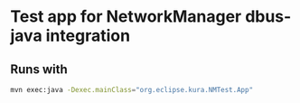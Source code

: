 # Test app for NetworkManager dbus-java integration

## Runs with

```bash
mvn exec:java -Dexec.mainClass="org.eclipse.kura.NMTest.App"
```
